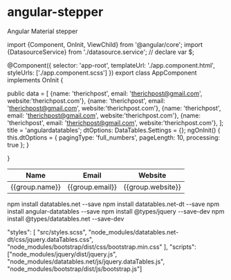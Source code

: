 # angular-stepper
Angular Material stepper

import {Component, OnInit, ViewChild} from '@angular/core';
import {DatasourceService} from './datasource.service';
// declare var $;


@Component({
  selector: 'app-root',
  templateUrl: './app.component.html',
  styleUrls: ['./app.component.scss']
})
export class AppComponent implements OnInit  {

  public data = [
    {name: 'therichpost', email: 'therichpost@gmail.com', website:'therichpost.com'},
    {name: 'therichpost', email: 'therichpost@gmail.com', website:'therichpost.com'},
    {name: 'therichpost', email: 'therichpost@gmail.com', website:'therichpost.com'},
    {name: 'therichpost', email: 'therichpost@gmail.com', website:'therichpost.com'},
];
  title = 'angulardatatables';
  dtOptions: DataTables.Settings = {};
  ngOnInit() {
    this.dtOptions = {
      pagingType: 'full_numbers',
      pageLength: 10,
      processing: true
    };
}

}





   <table class="table table-striped table-bordered table-sm row-border hover" datatable [dtOptions]="dtOptions">
                      <thead>
                        <tr>
                          <th>Name</th>
                          <th>Email</th>
                          <th>Website</th>
                        </tr>
                      </thead>
                      <tbody>
                       <tr *ngFor="let group of data">
                             <td>{{group.name}}</td>
                             <td>{{group.email}}</td>
                             <td>{{group.website}}</td>
                         </tr>
                      </tbody>
                    </table>


npm install datatables.net --save
npm install datatables.net-dt --save
npm install angular-datatables --save
npm install @types/jquery --save-dev
npm install @types/datatables.net --save-dev


 "styles": [
              "src/styles.scss",
              "node_modules/datatables.net-dt/css/jquery.dataTables.css",
              "node_modules/bootstrap/dist/css/bootstrap.min.css"
            ],
            "scripts": ["node_modules/jquery/dist/jquery.js",
              "node_modules/datatables.net/js/jquery.dataTables.js",
              "node_modules/bootstrap/dist/js/bootstrap.js"]
